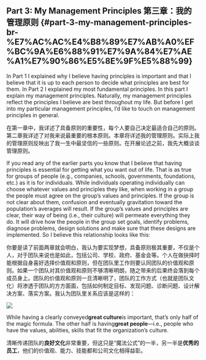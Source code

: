 ## Part 3: My Management Principles 第三章：我的管理原则 {#part-3-my-management-principles-br-%E7%AC%AC%E4%B8%89%E7%AB%A0%EF%BC%9A%E6%88%91%E7%9A%84%E7%AE%A1%E7%90%86%E5%8E%9F%E5%88%99}

  
In Part 1 I explained why I believe having principles is important and that I believe that it is up to each person to decide what principles are best for them. In Part 2 I explained my most fundamental principles. In this part I explain my management principles. Naturally, my management principles reflect the principles I believe are best throughout my life. But before I get into my particular management principles, I’d like to touch on management principles in general.  
  
在第一章中，我详述了具备原则的重要性，每个人要自己决定最适合自己的原则。第二章我详述了对我来说最重要的根本原则。本章将详述我的管理原则。实际上我的管理原则反映出了我一生中最坚信的一些原则。在开展论述之前，我先大概谈谈管理原则。

  
If you read any of the earlier parts you know that I believe that having principles is essential for getting what you want out of life. That is as true for groups of people \(e.g., companies, schools, governments, foundations, etc.\) as it is for individuals. While individuals operating individually can choose whatever values and principles they like, when working in a group the people must agree on the group’s values and principles. If the group is not clear about them, confusion and eventually gravitation toward the population’s averages will result. If the group’s values and principles are clear, their way of being \(i.e., their culture\) will permeate everything they do. It will drive how the people in the group set goals, identify problems, diagnose problems, design solutions and make sure that these designs are implemented. So I believe this relationship looks like this:  
  
你要是读了前面两章就会明白，我认为要实现梦想，具备原则极其重要，不仅是个人，对于团队来说也是如此，包括公司、学校、政府、基金会等。个人在做抉择时能根据自身喜好选择价值观和原则，但在团队里工作则要认同团队的价值观和原则。如果一个团队对其价值观和原则不够清晰明朗，随之带来的后果终会落到每个成员身上。团队的价值观和原则一旦清晰明了，团队的工作方式（也就是团队文化）将渗透于团队的方方面面，包括如何制定目标、发现问题、诊断问题、设计解决方案、落实方案。我认为团队里关系应该是这样的：  
  


![](http://zhibimo.com/read/wang-miao/yuan-ze/images/301.png)

  
While having a clearly conveyed**great culture**is important, that’s only half of the magic formula. The other half is having**great people**—i.e., people who have the values, abilities, skills that fit the organization’s culture.  
  
清晰传递团队的**良好文化**非常重要，但这只是“魔法公式”的一半，另一半是**优秀的员工**，他们的价值观、能力、技能都和公司文化相得益彰。

